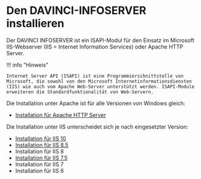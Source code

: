 # Den DAVINCI-INFOSERVER installieren

Der DAVINCI INFOSERVER ist ein ISAPI-Modul für den Einsatz im Microsoft IIS-Webserver (IIS = Internet Information Services) oder Apache HTTP Server.

!!! info "Hinweis"

    Internet Server API (ISAPI) ist eine Programmierschnittstelle von Microsoft, die sowohl von den Microsoft Internetinformationsdiensten (IIS) wie auch vom Apache Web-Server unterstützt werden. ISAPI-Module erweiteren die Standardfunktionalität von Web-Servern.

Die Installation unter Apache ist für alle Versionen von Windows gleich:

* [Installation für Apache HTTP Server](/09.infoserver/setup-webserver/apache/)

Die Installation unter IIS unterscheidet sich je nach eingesetzter Version:

* [Installation für IIS 10](/09.infoserver/setup-webserver/iis-10/)
* [Installation für IIS 8.5](/09.infoserver/setup-webserver/iis-8-5/)
* Installation für IIS 8
* [Installation für IIS 7.5](/09.infoserver/setup-webserver/iis-7-5/)
* Installation für IIS 7
* Installation für IIS 6
